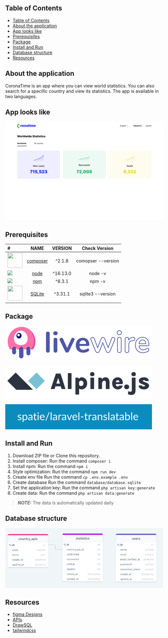 ## Table of Contents
- [Table of Contents](#table-of-contents)
- [About the application](#about-the-application)
- [App looks like](#app-looks-like)
- [Prerequisites](#prerequisites)
- [Package](#package)
- [Install and Run](#install-and-run)
- [Database structure](#database-structure)
- [Resources](#resources)


## About the application
CoronaTime is an app where you can view world statistics. You can also search for a specific country and view its statistics. The app is available in two languages.
## App looks like
!['screenshot'](appscreen/landing.jpg)


## Prerequisites
| #        | NAME     | VERSION        | Check Version |
| :---     | :---:    |     :---:      |       :---: |
|  <img src="https://getcomposer.org/img/logo-composer-transparent.png" width="48" height="48" />        | <a href="https://getcomposer.org/" target=_blank>composer</a> | ^2.1.8     | comopser --version    |
| <img src="https://img.icons8.com/color/48/000000/nodejs.png"/>         | <a href="https://nodejs.org/en/" target=_blank>node</a>     | ^16.13.0     | node -v     |
| <img src="https://img.icons8.com/color/48/000000/npm.png"/>         | <a href="https://docs.npmjs.com/cli/v8/configuring-npm/install" target=_blank>npm</a>    | ^8.3.1       | npm -v      |
|  <img src="https://www.sqlite.org/images/sqlite370_banner.gif" width="48" height="48" />        | <a href="https://www.sqlite.org/index.html" target=_blank>SQLite</a> | ^3.31.1     | sqlite3 --version   |

## Package

!['livewire'](appscreen/livewire.svg)

!['alpinejs'](appscreen/alpinejs.svg)

!['spatie'](appscreen/spatie.svg)



## Install and Run 

1. Download ZIP file or Clone this repository.
2. Install composer: Run the command `composer i`
3. Install npm: Run the command `npm i`
4. Style optimization: Run the command `npm run dev`
5. Create env file Run the command `cp .env.example .env`
6. Create database Run the command `database/database.sqlite` 
7. Set the application key: Run the command `php artisan key:generate`
8. Create data: Run the command `php artisan data:generate`
  
> **_NOTE:_** The data is automatically updated daily



## Database structure 
!['drawsql'](appscreen/drawsql.png)

## Resources
* [figma Designs](https://www.figma.com/file/O9A950iYrHgZHtBuCtNSY8/Coronatime?node-id=0%3A1)
* [APIs](https://devtest.ge/api)
* [DrawSQL](https://drawsql.app/redberry-14/diagrams/coronatime#) 
* [tailwindcss](https://tailwindcss.com/) 
  


